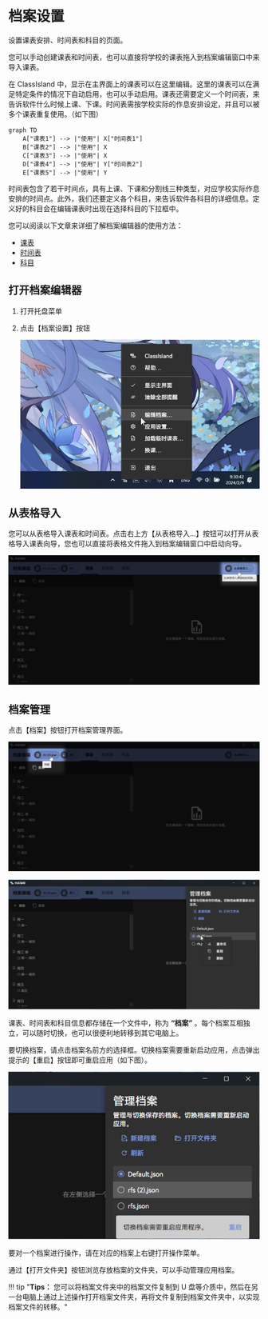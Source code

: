 ﻿# 档案设置

设置课表安排、时间表和科目的页面。

您可以手动创建课表和时间表，也可以直接将学校的课表拖入到档案编辑窗口中来导入课表。

在 ClassIsland 中，显示在主界面上的课表可以在这里编辑。这里的课表可以在满足特定条件的情况下自动启用，也可以手动启用。课表还需要定义一个时间表，来告诉软件什么时候上课、下课。时间表需按学校实际的作息安排设定，并且可以被多个课表重复使用。（如下图）

```mermaid
graph TD 
    A["课表1"] --> |"使用"| X["时间表1"]
    B["课表2"] --> |"使用"| X
    C["课表3"] --> |"使用"| X
    D["课表4"] --> |"使用"| Y["时间表2"]
    E["课表5"] --> |"使用"| Y

```

时间表包含了若干时间点，具有上课、下课和分割线三种类型，对应学校实际作息安排的时间点。此外，我们还要定义各个科目，来告诉软件各科目的详细信息。定义好的科目会在编辑课表时出现在选择科目的下拉框中。

您可以阅读以下文章来详细了解档案编辑器的使用方法：

- [课表](classplan.md)
- [时间表](time-layout.md)
- [科目](subject.md)

## 打开档案编辑器

1. 打开托盘菜单
2. 点击【档案设置】按钮

    ![1690357909840](image/ProfileSettingsPage/1690357909840.png)

## 从表格导入

您可以从表格导入课表和时间表。点击右上方【从表格导入…】按钮可以打开从表格导入课表向导，您也可以直接将表格文件拖入到档案编辑窗口中启动向导。

![1707456169265](image/ProfileSettingsPage/1707456169265.png)

## 档案管理

点击【档案】按钮打开档案管理界面。

![1707456026577](image/ProfileSettingsPage/1707456026577.png)

![1690358010089](image/ProfileSettingsPage/1690358010089.png)

课表、时间表和科目信息都存储在一个文件中，称为 **“档案”** 。每个档案互相独立，可以随时切换，也可以很便利地转移到其它电脑上。

要切换档案，请点击档案名前方的选择框。切换档案需要重新启动应用，点击弹出提示的【重启】按钮即可重启应用（如下图）。

![1690358214464](image/ProfileSettingsPage/1690358214464.png)

要对一个档案进行操作，请在对应的档案上右键打开操作菜单。

通过【打开文件夹】按钮浏览存放档案的文件夹，可以手动管理应用档案。

!!! tip "**Tips：** 您可以将档案文件夹中的档案文件复制到 U 盘等介质中，然后在另一台电脑上通过上述操作打开档案文件夹，再将文件复制到档案文件夹中，以实现档案文件的转移。"
